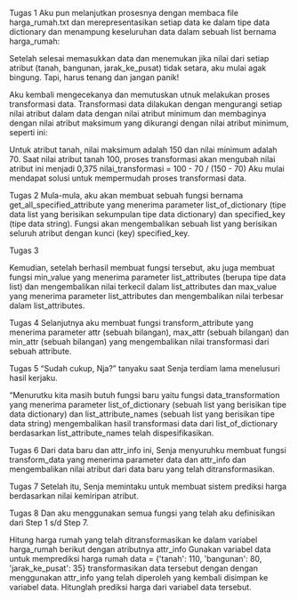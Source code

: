 Tugas 1
Aku pun melanjutkan prosesnya dengan membaca file harga_rumah.txt dan merepresentasikan setiap data ke dalam tipe data dictionary dan menampung keseluruhan data dalam sebuah list bernama harga_rumah:



Setelah selesai memasukkan data dan menemukan jika nilai dari setiap atribut (tanah, bangunan, jarak_ke_pusat) tidak setara, aku mulai agak bingung. Tapi, harus tenang dan jangan panik!

Aku kembali mengecekanya dan memutuskan utnuk melakukan proses transformasi data. Transformasi data dilakukan dengan mengurangi setiap nilai atribut dalam data dengan nilai atribut minimum dan membaginya dengan nilai atribut maksimum yang dikurangi dengan nilai atribut minimum, seperti ini:

Untuk atribut tanah, nilai maksimum adalah 150 dan nilai minimum adalah 70.
Saat nilai atribut tanah 100, proses transformasi akan mengubah nilai atribut ini menjadi 0,375
nilai_transformasi = 100 - 70 / (150 - 70)
Aku mulai mendapat solusi untuk mempermudah proses transformasi data.

Tugas 2
Mula-mula,  aku akan membuat sebuah fungsi bernama get_all_specified_attribute yang menerima parameter list_of_dictionary (tipe data list yang berisikan sekumpulan tipe data dictionary) dan specified_key (tipe data string). Fungsi akan mengembalikan sebuah list yang berisikan seluruh atribut dengan kunci (key) specified_key.

Tugas 3

Kemudian, setelah berhasil membuat fungsi  tersebut, aku juga membuat fungsi min_value yang menerima parameter list_attributes (berupa tipe data list) dan mengembalikan nilai terkecil dalam list_attributes dan max_value yang menerima parameter list_attributes dan mengembalikan nilai terbesar dalam list_attributes.

Tugas 4
Selanjutnya aku membuat fungsi transform_attribute yang menerima parameter attr (sebuah bilangan), max_attr (sebuah bilangan) dan min_attr (sebuah bilangan) yang mengembalikan nilai transformasi dari sebuah attribute.

Tugas 5
“Sudah cukup, Nja?” tanyaku saat Senja terdiam lama menelusuri hasil kerjaku.

“Menurutku kita masih butuh fungsi baru yaitu fungsi data_transformation yang menerima parameter list_of_dictionary (sebuah list yang berisikan tipe data dictionary) dan list_attribute_names (sebuah list yang berisikan tipe data string) mengembalikan hasil transformasi data dari list_of_dictionary berdasarkan list_attribute_names telah dispesifikasikan.

Tugas 6
Dari data baru dan attr_info ini, Senja menyuruhku membuat fungsi transform_data yang menerima parameter data dan attr_info dan mengembalikan nilai atribut dari data baru yang telah ditransformasikan.

Tugas 7
Setelah itu, Senja memintaku untuk membuat sistem prediksi harga berdasarkan nilai kemiripan atribut.

Tugas 8
Dan aku menggunakan semua fungsi yang telah aku definisikan dari Step 1 s/d Step 7.

Hitung harga rumah yang telah ditransformasikan ke dalam variabel harga_rumah berikut dengan atributnya attr_info
Gunakan variabel data untuk memprediksi harga rumah
data = {'tanah': 110, 'bangunan': 80, 'jarak_ke_pusat': 35}
transformasikan data tersebut dengan dengan menggunakan attr_info yang telah diperoleh yang kembali disimpan ke variabel data.
Hitunglah prediksi harga dari variabel data tersebut. 
